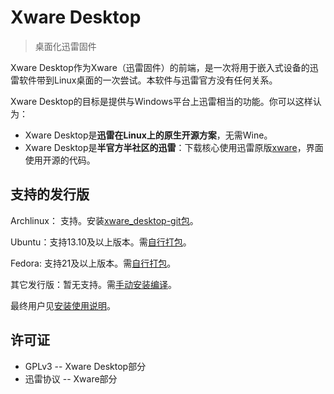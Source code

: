 Xware Desktop
=============
> 桌面化迅雷固件

Xware Desktop作为Xware（迅雷固件）的前端，是一次将用于嵌入式设备的迅雷软件带到Linux桌面的一次尝试。本软件与迅雷官方没有任何关系。

Xware Desktop的目标是提供与Windows平台上迅雷相当的功能。你可以这样认为：
  - Xware Desktop是**迅雷在Linux上的原生开源方案**，无需Wine。
  - Xware Desktop是**半官方半社区的迅雷**：下载核心使用迅雷原版[xware]，界面使用开源的代码。

支持的发行版
------------

Archlinux： 支持。安装[xware_desktop-git包]。

Ubuntu：支持13.10及以上版本。需[自行打包]。

Fedora: 支持21及以上版本。需[自行打包]。

其它发行版：暂无支持。需[手动安装编译]。

最终用户见[安装使用说明]。

许可证
------

* GPLv3 -- Xware Desktop部分
* 迅雷协议 -- Xware部分

[xware]:http://luyou.xunlei.com/forum-51-1.html
[xware_desktop-git包]:https://aur.archlinux.org/packages/xware_desktop-git/
[安装使用说明]:http://cuoan.net/xware-desktop "安装使用说明"
[自行打包]:https://github.com/Xinkai/XwareDesktop/wiki/发行版支持情况
[手动安装编译]:https://github.com/Xinkai/XwareDesktop/wiki/手动安装编译